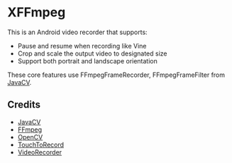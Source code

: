 # XFFmpeg

This is an Android video recorder that supports:
* Pause and resume when recording like Vine
* Crop and scale the output video to designated size
* Support both portrait and landscape orientation

These core features use FFmpegFrameRecorder, FFmpegFrameFilter from [JavaCV][1].

## Credits
* [JavaCV][1]
* [FFmpeg][2]
* [OpenCV][3]
* [TouchToRecord][4]
* [VideoRecorder][5]


[1]: https://github.com/bytedeco/javacv
[2]: https://www.ffmpeg.org/
[3]: http://opencv.org/
[4]: https://github.com/sourab-sharma/TouchToRecord
[5]: https://github.com/qdrzwd/VideoRecorder


